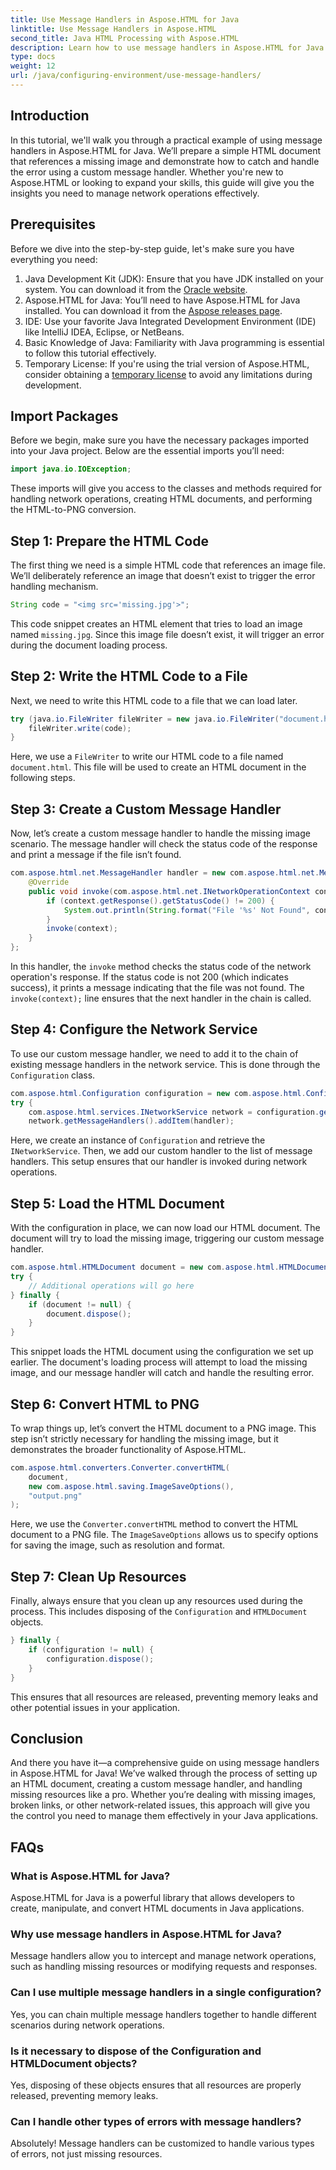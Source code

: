```yaml
---
title: Use Message Handlers in Aspose.HTML for Java
linktitle: Use Message Handlers in Aspose.HTML
second_title: Java HTML Processing with Aspose.HTML
description: Learn how to use message handlers in Aspose.HTML for Java to handle missing images and other network operations effectively.
type: docs
weight: 12
url: /java/configuring-environment/use-message-handlers/
---
```

## Introduction
In this tutorial, we'll walk you through a practical example of using message handlers in Aspose.HTML for Java. We’ll prepare a simple HTML document that references a missing image and demonstrate how to catch and handle the error using a custom message handler. Whether you're new to Aspose.HTML or looking to expand your skills, this guide will give you the insights you need to manage network operations effectively.
## Prerequisites
Before we dive into the step-by-step guide, let's make sure you have everything you need:
1. Java Development Kit (JDK): Ensure that you have JDK installed on your system. You can download it from the [Oracle website](https://www.oracle.com/java/technologies/javase-downloads.html).
2. Aspose.HTML for Java: You’ll need to have Aspose.HTML for Java installed. You can download it from the [Aspose releases page](https://releases.aspose.com/html/java/).
3. IDE: Use your favorite Java Integrated Development Environment (IDE) like IntelliJ IDEA, Eclipse, or NetBeans.
4. Basic Knowledge of Java: Familiarity with Java programming is essential to follow this tutorial effectively.
5. Temporary License: If you're using the trial version of Aspose.HTML, consider obtaining a [temporary license](https://purchase.aspose.com/temporary-license/) to avoid any limitations during development.

## Import Packages
Before we begin, make sure you have the necessary packages imported into your Java project. Below are the essential imports you’ll need:
```java
import java.io.IOException;
```
These imports will give you access to the classes and methods required for handling network operations, creating HTML documents, and performing the HTML-to-PNG conversion.

## Step 1: Prepare the HTML Code
The first thing we need is a simple HTML code that references an image file. We’ll deliberately reference an image that doesn’t exist to trigger the error handling mechanism.
```java
String code = "<img src='missing.jpg'>";
```
This code snippet creates an HTML element that tries to load an image named `missing.jpg`. Since this image file doesn’t exist, it will trigger an error during the document loading process.
## Step 2: Write the HTML Code to a File
Next, we need to write this HTML code to a file that we can load later.
```java
try (java.io.FileWriter fileWriter = new java.io.FileWriter("document.html")) {
    fileWriter.write(code);
}
```
Here, we use a `FileWriter` to write our HTML code to a file named `document.html`. This file will be used to create an HTML document in the following steps.
## Step 3: Create a Custom Message Handler
Now, let’s create a custom message handler to handle the missing image scenario. The message handler will check the status code of the response and print a message if the file isn’t found.
```java
com.aspose.html.net.MessageHandler handler = new com.aspose.html.net.MessageHandler() {
    @Override
    public void invoke(com.aspose.html.net.INetworkOperationContext context) {
        if (context.getResponse().getStatusCode() != 200) {
            System.out.println(String.format("File '%s' Not Found", context.getRequest().getRequestUri().toString()));
        }
        invoke(context);
    }
};
```
In this handler, the `invoke` method checks the status code of the network operation's response. If the status code is not 200 (which indicates success), it prints a message indicating that the file was not found. The `invoke(context);` line ensures that the next handler in the chain is called.
## Step 4: Configure the Network Service
To use our custom message handler, we need to add it to the chain of existing message handlers in the network service. This is done through the `Configuration` class.
```java
com.aspose.html.Configuration configuration = new com.aspose.html.Configuration();
try {
    com.aspose.html.services.INetworkService network = configuration.getService(com.aspose.html.services.INetworkService.class);
    network.getMessageHandlers().addItem(handler);
```
Here, we create an instance of `Configuration` and retrieve the `INetworkService`. Then, we add our custom handler to the list of message handlers. This setup ensures that our handler is invoked during network operations.
## Step 5: Load the HTML Document
With the configuration in place, we can now load our HTML document. The document will try to load the missing image, triggering our custom message handler.
```java
com.aspose.html.HTMLDocument document = new com.aspose.html.HTMLDocument("document.html", configuration);
try {
    // Additional operations will go here
} finally {
    if (document != null) {
        document.dispose();
    }
}
```
This snippet loads the HTML document using the configuration we set up earlier. The document's loading process will attempt to load the missing image, and our message handler will catch and handle the resulting error.
## Step 6: Convert HTML to PNG
To wrap things up, let’s convert the HTML document to a PNG image. This step isn’t strictly necessary for handling the missing image, but it demonstrates the broader functionality of Aspose.HTML.
```java
com.aspose.html.converters.Converter.convertHTML(
    document,
    new com.aspose.html.saving.ImageSaveOptions(),
    "output.png"
);
```
Here, we use the `Converter.convertHTML` method to convert the HTML document to a PNG file. The `ImageSaveOptions` allows us to specify options for saving the image, such as resolution and format.
## Step 7: Clean Up Resources
Finally, always ensure that you clean up any resources used during the process. This includes disposing of the `Configuration` and `HTMLDocument` objects.
```java
} finally {
    if (configuration != null) {
        configuration.dispose();
    }
}
```
This ensures that all resources are released, preventing memory leaks and other potential issues in your application.

## Conclusion
And there you have it—a comprehensive guide on using message handlers in Aspose.HTML for Java! We’ve walked through the process of setting up an HTML document, creating a custom message handler, and handling missing resources like a pro. Whether you’re dealing with missing images, broken links, or other network-related issues, this approach will give you the control you need to manage them effectively in your Java applications.

## FAQs
### What is Aspose.HTML for Java?
Aspose.HTML for Java is a powerful library that allows developers to create, manipulate, and convert HTML documents in Java applications.
### Why use message handlers in Aspose.HTML for Java?
Message handlers allow you to intercept and manage network operations, such as handling missing resources or modifying requests and responses.
### Can I use multiple message handlers in a single configuration?
Yes, you can chain multiple message handlers together to handle different scenarios during network operations.
### Is it necessary to dispose of the Configuration and HTMLDocument objects?
Yes, disposing of these objects ensures that all resources are properly released, preventing memory leaks.
### Can I handle other types of errors with message handlers?
Absolutely! Message handlers can be customized to handle various types of errors, not just missing resources.
